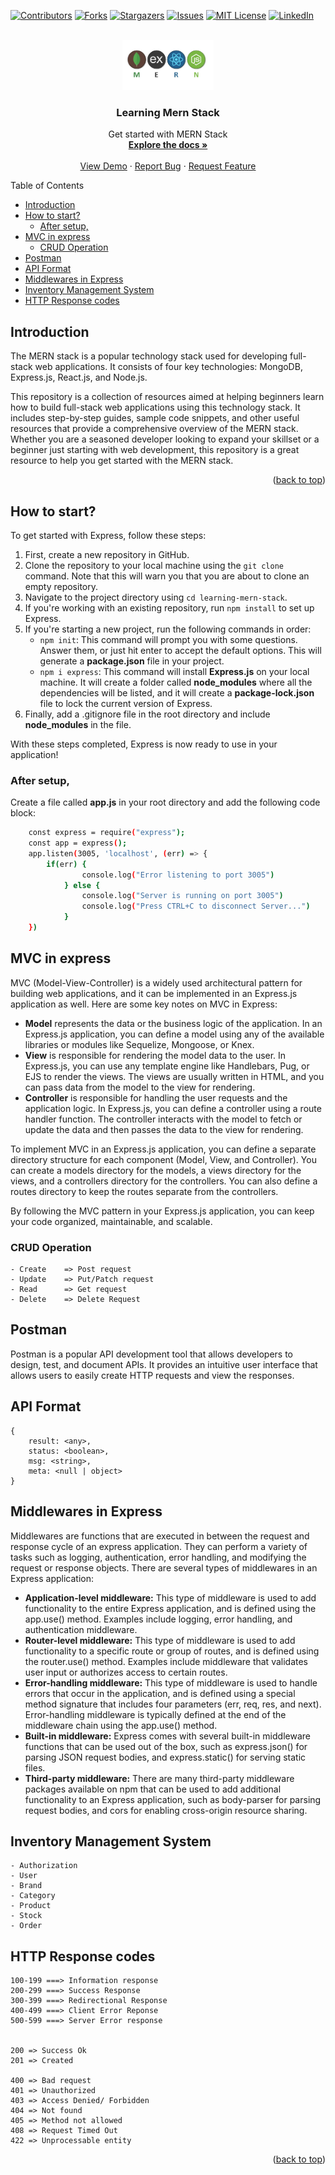 <a name="readme-top"></a>

<!-- PROJECT SHIELDS -->
[![Contributors][contributors-shield]][contributors-url]
[![Forks][forks-shield]][forks-url]
[![Stargazers][stars-shield]][stars-url]
[![Issues][issues-shield]][issues-url]
[![MIT License][license-shield]][license-url]
[![LinkedIn][linkedin-shield]][linkedin-url]



<!-- PROJECT LOGO -->
<br />
<div align="center">
  <a href="https://github.com/binay7587/learning-mern-stack">
    <img src="docs/Mern Stack.png" alt="Logo" height="80">
  </a>

<h3 align="center">Learning Mern Stack</h3>

  <p align="center">
    Get started with MERN Stack
    <br />
    <a href="https://github.com/binay7587/learning-mern-stack"><strong>Explore the docs »</strong></a>
    <br />
    <br />
    <a href="https://github.com/binay7587/learning-mern-stack">View Demo</a>
    ·
    <a href="https://github.com/binay7587/learning-mern-stack/issues">Report Bug</a>
    ·
    <a href="https://github.com/binay7587/learning-mern-stack/issues">Request Feature</a>
  </p>
</div>



<!-- TABLE OF CONTENTS -->
Table of Contents

- [Introduction](#introduction)
- [How to start?](#how-to-start)
  - [After setup,](#after-setup)
- [MVC in express](#mvc-in-express)
  - [CRUD Operation](#crud-operation)
- [Postman](#postman)
- [API Format](#api-format)
- [Middlewares in Express](#middlewares-in-express)
- [Inventory Management System](#inventory-management-system)
- [HTTP Response codes](#http-response-codes)


<!-- INTRODUCTION -->
## Introduction
The MERN stack is a popular technology stack used for developing full-stack web applications. It consists of four key technologies: MongoDB, Express.js, React.js, and Node.js.

This repository is a collection of resources aimed at helping beginners learn how to build full-stack web applications using this technology stack. It includes step-by-step guides, sample code snippets, and other useful resources that provide a comprehensive overview of the MERN stack. Whether you are a seasoned developer looking to expand your skillset or a beginner just starting with web development, this repository is a great resource to help you get started with the MERN stack.
 

<p align="right">(<a href="#readme-top">back to top</a>)</p>


## How to start?
To get started with Express, follow these steps:

1. First, create a new repository in GitHub.
2. Clone the repository to your local machine using the `git clone` command. Note that this will warn you that you are about to clone an empty repository.
3. Navigate to the project directory using `cd learning-mern-stack`.
4. If you're working with an existing repository, run `npm install` to set up Express.
5. If you're starting a new project, run the following commands in order:
    - `npm init`: This command will prompt you with some questions. Answer them, or just hit enter to accept the default options. This will generate a <b>package.json</b> file in your project.
    - `npm i express`: This command will install <b>Express.js</b> on your local machine. It will create a folder called <b>node_modules</b> where all the dependencies will be listed, and it will create a <b>package-lock.json</b> file to lock the current version of Express.
6. Finally, add a </b>.gitignore</b> file in the root directory and include <b>node_modules</b> in the file.

With these steps completed, Express is now ready to use in your application!

### After setup, 
Create a file called <b>app.js</b> in your root directory and add the following code block: 
```sh
    const express = require("express");
    const app = express();
    app.listen(3005, 'localhost', (err) => {
        if(err) {
                console.log("Error listening to port 3005")
            } else {
                console.log("Server is running on port 3005")
                console.log("Press CTRL+C to disconnect Server...")
            }
    })
```

## MVC in express
MVC (Model-View-Controller) is a widely used architectural pattern for building web applications, and it can be implemented in an Express.js application as well. Here are some key notes on MVC in Express:

 - <b>Model</b> represents the data or the business logic of the application. In an Express.js application, you can define a model using any of the available libraries or modules like Sequelize, Mongoose, or Knex.
 - <b>View</b> is responsible for rendering the model data to the user. In Express.js, you can use any template engine like Handlebars, Pug, or EJS to render the views. The views are usually written in HTML, and you can pass data from the model to the view for rendering.
 - <b>Controller</b> is responsible for handling the user requests and the application logic. In Express.js, you can define a controller using a route handler function. The controller interacts with the model to fetch or update the data and then passes the data to the view for rendering.

To implement MVC in an Express.js application, you can define a separate directory structure for each component (Model, View, and Controller). You can create a models directory for the models, a views directory for the views, and a controllers directory for the controllers. You can also define a routes directory to keep the routes separate from the controllers.

By following the MVC pattern in your Express.js application, you can keep your code organized, maintainable, and scalable.

### CRUD Operation 
    - Create    => Post request
    - Update    => Put/Patch request 
    - Read      => Get request 
    - Delete    => Delete Request 

## Postman 
Postman is a popular API development tool that allows developers to design, test, and document APIs. It provides an intuitive user interface that allows users to easily create HTTP requests and view the responses.

## API Format
    {
        result: <any>,
        status: <boolean>,
        msg: <string>,
        meta: <null | object>
    }

## Middlewares in Express
Middlewares are functions that are executed in between the request and response cycle of an express application. They can perform a variety of tasks such as logging, authentication, error handling, and modifying the request or response objects. There are several types of middlewares in an Express application:

 - <b>Application-level middleware:</b> This type of middleware is used to add functionality to the entire Express application, and is defined using the app.use() method. Examples include logging, error handling, and authentication middleware.
 - <b>Router-level middleware:</b> This type of middleware is used to add functionality to a specific route or group of routes, and is defined using the router.use() method. Examples include middleware that validates user input or authorizes access to certain routes.
 - <b>Error-handling middleware:</b> This type of middleware is used to handle errors that occur in the application, and is defined using a special method signature that includes four parameters (err, req, res, and next). Error-handling middleware is typically defined at the end of the middleware chain using the app.use() method.
 - <b>Built-in middleware:</b> Express comes with several built-in middleware functions that can be used out of the box, such as express.json() for parsing JSON request bodies, and express.static() for serving static files.
 - <b>Third-party middleware:</b> There are many third-party middleware packages available on npm that can be used to add additional functionality to an Express application, such as body-parser for parsing request bodies, and cors for enabling cross-origin resource sharing.

## Inventory Management System 
    - Authorization 
    - User 
    - Brand 
    - Category
    - Product 
    - Stock 
    - Order 


## HTTP Response codes
    100-199 ===> Information response
    200-299 ===> Success Response     
    300-399 ===> Redirectional Response
    400-499 ===> Client Error Reponse
    500-599 ===> Server Error response


    200 => Success Ok
    201 => Created

    400 => Bad request 
    401 => Unauthorized
    403 => Access Denied/ Forbidden 
    404 => Not found 
    405 => Method not allowed
    408 => Request Timed Out
    422 => Unprocessable entity

<p align="right">(<a href="#readme-top">back to top</a>)</p>



<!-- MARKDOWN LINKS & IMAGES -->
[contributors-shield]: https://img.shields.io/github/contributors/binay7587/learning-mern-stack.svg?style=for-the-badge
[contributors-url]: https://github.com/binay7587/learning-mern-stack/graphs/contributors
[forks-shield]: https://img.shields.io/github/forks/binay7587/learning-mern-stack.svg?style=for-the-badge
[forks-url]: https://github.com/binay7587/learning-mern-stack/network/members
[stars-shield]: https://img.shields.io/github/stars/binay7587/learning-mern-stack.svg?style=for-the-badge
[stars-url]: https://github.com/binay7587/learning-mern-stack/stargazers
[issues-shield]: https://img.shields.io/github/issues/binay7587/learning-mern-stack.svg?style=for-the-badge
[issues-url]: https://github.com/binay7587/learning-mern-stack/issues
[license-shield]: https://img.shields.io/github/license/binay7587/learning-mern-stack.svg?style=for-the-badge
[license-url]: https://github.com/binay7587/learning-mern-stack/blob/master/LICENSE
[linkedin-shield]: https://img.shields.io/badge/-LinkedIn-black.svg?style=for-the-badge&logo=linkedin&colorB=555
[linkedin-url]: https://linkedin.com/in/binay7587
[product-screenshot]: docs/screenshot.png